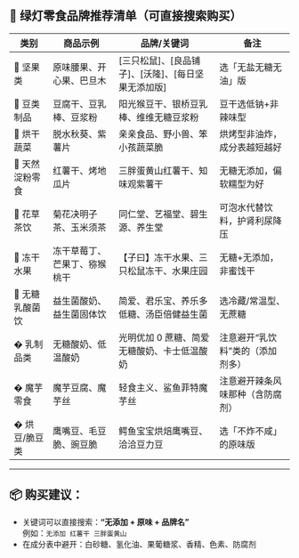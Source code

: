 ## 🛒 **绿灯零食品牌推荐清单（可直接搜索购买）**

| 类别            | 商品示例                     | 品牌/关键词                                        | 备注                             |
| --------------- | ---------------------------- | -------------------------------------------------- | -------------------------------- |
| 🌰 坚果类       | 原味腰果、开心果、巴旦木     | [三只松鼠]、[良品铺子]、[沃隆]、[每日坚果无添加版] | 选「无盐无糖无油」版             |
| 🌿 豆类制品     | 豆腐干、豆乳棒、豆浆粉       | 阳光猴豆干、银桥豆乳棒、维维无糖豆浆粉             | 豆干选低钠+非辣味型              |
| 🍘 烘干蔬菜     | 脱水秋葵、紫薯片             | 亲亲食品、野小兽、笨小孩蔬菜脆                     | 烘烤型非油炸，成分表越短越好     |
| 🍠 天然淀粉零食 | 红薯干、烤地瓜片             | 三胖蛋黄山红薯干、知味观紫薯干                     | 无糖无添加，偏软糯型为好         |
| 🍵 花草茶饮     | 菊花决明子茶、玉米须茶       | 同仁堂、艺福堂、碧生源、养生堂                     | 可泡水代替饮料，护肾利尿降压     |
| 🥗 冻干水果     | 冻干草莓丁、芒果丁、猕猴桃干 | 【子曰】冻干水果、三只松鼠冻干、水果庄园           | 无糖+无添加，非蜜饯干            |
| 🧊 无糖乳酸菌饮  | 益生菌酸奶、益生菌固体饮     | 简爱、君乐宝、养乐多低糖、汤臣倍健益生菌           | 选冷藏/常温型、无蔗糖            |
| � 乳制品类      | 无糖酸奶、低温酸奶           | 光明优加 0 蔗糖、简爱无糖酸奶、卡士低温酸奶        | 注意避开“乳饮料”类的（添加剂多） |
| � 魔芋零食      | 魔芋豆腐、魔芋丝             | 轻食主义、鲨鱼菲特魔芋丝                           | 注意避开辣条风味那种（含防腐剂） |
| � 烘豆/脆豆类   | 鹰嘴豆、毛豆脆、豌豆脆       | 鳄鱼宝宝烘焙鹰嘴豆、洽洽豆力豆                     | 选「不炸不咸」的原味版           |

---

## 📦 购买建议：
- 关键词可以直接搜索：**“无添加 + 原味 + 品牌名”**  
  例如：`无添加 红薯干 三胖蛋黄山`
- 在成分表中避开：白砂糖、氢化油、果葡糖浆、香精、色素、防腐剂

